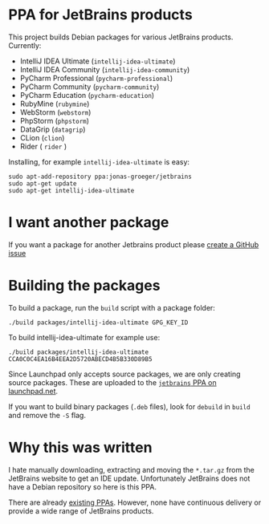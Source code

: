 # PPA for JetBrains products

This project builds Debian packages for various JetBrains products. Currently:

* IntelliJ IDEA Ultimate (`intellij-idea-ultimate`)
* IntelliJ IDEA Community (`intellij-idea-community`)
* PyCharm Professional (`pycharm-professional`)
* PyCharm Community (`pycharm-community`)
* PyCharm Education (`pycharm-education`)
* RubyMine (`rubymine`)
* WebStorm (`webstorm`)
* PhpStorm (`phpstorm`)
* DataGrip (`datagrip`)
* CLion (`clion`)
* Rider ( `rider` )

Installing, for example `intellij-idea-ultimate` is easy:

    sudo apt-add-repository ppa:jonas-groeger/jetbrains
    sudo apt-get update
    sudo apt-get intellij-idea-ultimate

# I want another package

If you want a package for another Jetbrains product please [create a GitHub issue](https://github.com/JonasGroeger/jetbrains-ppa/issues/new)

# Building the packages

To build a package, run the `build` script with a package folder:

    ./build packages/intellij-idea-ultimate GPG_KEY_ID

To build intellij-idea-ultimate for example use:

    ./build packages/intellij-idea-ultimate CCA0C0C4EA16B4EEA2D5720ABECD4B5B330D89B5

Since Launchpad only accepts source packages, we are only creating source packages. These are
uploaded to the [`jetbrains` PPA on launchpad.net](https://launchpad.net/~jonas-groeger/+archive/ubuntu/jetbrains).

If you want to build binary packages (`.deb` files), look for `debuild` in `build` and remove
the `-S` flag.

# Why this was written

I hate manually downloading, extracting and moving the `*.tar.gz` from the
JetBrains website to get an IDE update. Unfortunately JetBrains does not have a
Debian repository so here is this PPA.

There are already [existing PPAs](https://launchpad.net/~mmk2410/+archive/ubuntu/intellij-idea).
However, none have continuous delivery or provide a wide range of JetBrains products.

